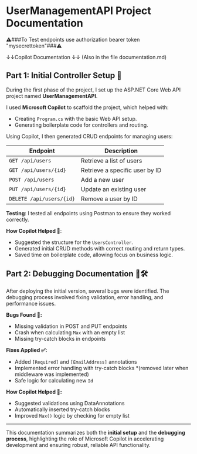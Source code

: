 # UserManagementAPI Project Documentation

⚠️###To Test endpoints use authorization bearer token "mysecrettoken"###⚠️

↓↓Copilot Documentation ↓↓ (Also in the file documentation.md)

## Part 1: Initial Controller Setup 🚀

During the first phase of the project, I set up the ASP.NET Core Web API project named **UserManagementAPI**.  

I used **Microsoft Copilot** to scaffold the project, which helped with:  
- Creating `Program.cs` with the basic Web API setup.  
- Generating boilerplate code for controllers and routing.  

Using Copilot, I then generated CRUD endpoints for managing users:

| Endpoint | Description |
|----------|-------------|
| `GET /api/users` | Retrieve a list of users |
| `GET /api/users/{id}` | Retrieve a specific user by ID |
| `POST /api/users` | Add a new user |
| `PUT /api/users/{id}` | Update an existing user |
| `DELETE /api/users/{id}` | Remove a user by ID |

**Testing**: I tested all endpoints using Postman to ensure they worked correctly.  

**How Copilot Helped 🤖**:  
- Suggested the structure for the `UsersController`.  
- Generated initial CRUD methods with correct routing and return types.  
- Saved time on boilerplate code, allowing focus on business logic.  

## Part 2: Debugging Documentation 🐛🛠️

After deploying the initial version, several bugs were identified. The debugging process involved fixing validation, error handling, and performance issues.

**Bugs Found 🐞:**  
- Missing validation in POST and PUT endpoints   
- Crash when calculating `Max` with an empty list  
- Missing try-catch blocks in endpoints   

**Fixes Applied ✅:**  
- Added `[Required]` and `[EmailAddress]` annotations  
- Implemented error handling with try-catch blocks  *(removed later when middleware was implemented)
- Safe logic for calculating new `Id`   

**How Copilot Helped 🤖:**
- Suggested validations using DataAnnotations  
- Automatically inserted try-catch blocks   
- Improved `Max()` logic by checking for empty list   

---

This documentation summarizes both the **initial setup** and the **debugging process**, highlighting the role of Microsoft Copilot in accelerating development and ensuring robust, reliable API functionality.
